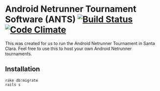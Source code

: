 Android Netrunner Tournament Software (ANTS) [![Build Status](https://travis-ci.org/bhardin/ants.png)](https://travis-ci.org/bhardin/ants) [![Code Climate](https://codeclimate.com/github/bhardin/ants.png)](https://codeclimate.com/github/bhardin/ants)
==================================================

This was created for us to run the Android Netrunner Tournament in Santa Clara. Feel free to use this to host your own Android Netrunner tournaments.

## Installation

    rake db:migrate
    rails s
